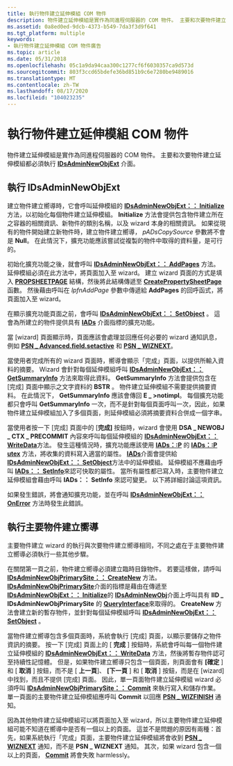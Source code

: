 ```yaml
---
title: 執行物件建立延伸模組 COM 物件
description: 物件建立延伸模組是實作為同進程伺服器的 COM 物件。 主要和次要物件建立延伸模組都必須執行 IDsAdminNewObjExt 介面。
ms.assetid: 0a8ed0ed-9dcb-4373-b549-7da3f3d9f641
ms.tgt_platform: multiple
keywords:
- 執行物件建立延伸模組 COM 物件廣告
ms.topic: article
ms.date: 05/31/2018
ms.openlocfilehash: 05c1a9da94caa300c1277cf6f6030357ca9d573d
ms.sourcegitcommit: 803f3ccd65bdefe36bd851b9c6e7280be9489016
ms.translationtype: MT
ms.contentlocale: zh-TW
ms.lasthandoff: 08/17/2020
ms.locfileid: "104023235"
---
```

# <a name="implementing-the-object-creation-extension-com-object"></a>執行物件建立延伸模組 COM 物件

物件建立延伸模組是實作為同進程伺服器的 COM 物件。 主要和次要物件建立延伸模組都必須執行 [**IDsAdminNewObjExt**](/windows/desktop/api/DSAdmin/nn-dsadmin-idsadminnewobjext) 介面。

## <a name="implementing-idsadminnewobjext"></a>執行 IDsAdminNewObjExt

建立物件建立嚮導時，它會呼叫延伸模組的 [**IDsAdminNewObjExt：： Initialize**](/windows/desktop/api/DSAdmin/nf-dsadmin-idsadminnewobjext-initialize) 方法，以初始化每個物件建立延伸模組。 **Initialize** 方法會提供包含物件建立所在之容器的相關資訊、新物件的類別名稱，以及 wizard 本身的相關資訊。 如果從現有的物件開始建立新物件時，建立物件建立嚮導， *pADsCopySource* 參數將不會是 **Null**。 在此情況下，擴充功能應該嘗試從複製的物件中取得的資料量，是可行的。

初始化擴充功能之後，就會呼叫 [**IDsAdminNewObjExt：： AddPages**](/windows/desktop/api/DSAdmin/nf-dsadmin-idsadminnewobjext-addpages) 方法。 延伸模組必須在此方法中，將頁面加入至 wizard。 建立 wizard 頁面的方式是填入 [**PROPSHEETPAGE**](/windows/win32/api/prsht/ns-prsht-propsheetpagea_v2) 結構，然後將此結構傳遞至 [**CreatePropertySheetPage**](/windows/win32/api/prsht/nf-prsht-createpropertysheetpagea) 函數。 然後藉由呼叫在 *lpfnAddPage* 參數中傳遞給 **AddPages** 的回呼函式，將頁面加入至 wizard。

在顯示擴充功能頁面之前，會呼叫 [**IDsAdminNewObjExt：： SetObject**](/windows/desktop/api/DSAdmin/nf-dsadmin-idsadminnewobjext-setobject) 。 這會為所建立的物件提供具有 [**IADs**](/windows/desktop/api/iads/nn-iads-iads) 介面指標的擴充功能。

當 [wizard] 頁面顯示時，頁面應該會處理並回應任何必要的 wizard 通知訊息，例如 [**PSN \_ Advanced.field.setactive**](../controls/psn-setactive.md) 和 [**PSN \_ WIZNEXT**](../controls/psn-wiznext.md)。

當使用者完成所有的 wizard 頁面時，嚮導會顯示「完成」頁面，以提供所輸入資料的摘要。 Wizard 會針對每個延伸模組呼叫 [**IDsAdminNewObjExt：： GetSummaryInfo**](/windows/desktop/api/DSAdmin/nf-dsadmin-idsadminnewobjext-getsummaryinfo) 方法來取得此資料。 **GetSummaryInfo** 方法會提供包含在 [完成] 頁面中顯示之文字資料的 **BSTR** 。 物件建立延伸模組不需要提供摘要資料。 在此情況下， **GetSummaryInfo** 應該會傳回 **E \_ >notimpl**。 每個擴充功能都只會呼叫 **GetSummaryInfo** 一次，而不是針對每個頁面呼叫一次，因此，如果物件建立延伸模組加入了多個頁面，則延伸模組必須將摘要資料合併成一個字串。

當使用者按一下 [完成] 頁面中的 [**完成]** 按鈕時，wizard 會使用 **DSA \_ NEWOBJ \_ CTX \_ PRECOMMIT** 內容來呼叫每個延伸模組的 [**IDsAdminNewObjExt：： WriteData**](/windows/desktop/api/DSAdmin/nf-dsadmin-idsadminnewobjext-writedata)方法。 發生這種情況時，擴充功能應該使用 [**IADs：:P**](/windows/desktop/api/iads/nf-iads-iads-put) 的 [**IADs：:P utex**](/windows/desktop/api/iads/nf-iads-iads-putex) 方法，將收集的資料寫入適當的屬性。 [**IADs**](/windows/desktop/api/iads/nn-iads-iads)介面會提供給 [**IDsAdminNewObjExt：： SetObject**](/windows/desktop/api/DSAdmin/nf-dsadmin-idsadminnewobjext-setobject)方法中的延伸模組。 延伸模組不應藉由呼叫 [**IADs：： SetInfo**](/windows/desktop/api/iads/nf-iads-iads-setinfo)來認可快取的屬性。 當所有屬性都已寫入時，主要物件建立延伸模組會藉由呼叫 **IADs：： SetInfo** 來認可變更。 以下將詳細討論這項資訊。

如果發生錯誤，將會通知擴充功能，並在呼叫 [**IDsAdminNewObjExt：： OnError**](/windows/desktop/api/DSAdmin/nf-dsadmin-idsadminnewobjext-onerror) 方法時發生此錯誤。

## <a name="implementing-a-primary-object-creation-wizard"></a>執行主要物件建立嚮導

主要物件建立 wizard 的執行與次要物件建立嚮導相同，不同之處在于主要物件建立嚮導必須執行一些其他步驟。

在關閉第一頁之前，物件建立嚮導必須建立臨時目錄物件。 若要這樣做，請呼叫 [**IDsAdminNewObjPrimarySite：： CreateNew**](/windows/desktop/api/DSAdmin/nf-dsadmin-idsadminnewobjprimarysite-createnew) 方法。 [**IDsAdminNewObjPrimarySite**](/windows/desktop/api/DSAdmin/nn-dsadmin-idsadminnewobjprimarysite)介面的指標是藉由在傳遞至 [**IDsAdminNewObjExt：： Initialize**](/windows/desktop/api/DSAdmin/nf-dsadmin-idsadminnewobjext-initialize)的 [**IDsAdminNewObj**](/windows/desktop/api/DSAdmin/nn-dsadmin-idsadminnewobj)介面上呼叫具有 **IID \_ IDsAdminNewObjPrimarySite** 的 [**QueryInterface**](/windows/win32/api/unknwn/nf-unknwn-iunknown-queryinterface(q))來取得的。 **CreateNew** 方法會建立新的暫存物件，並針對每個延伸模組呼叫 [**IDsAdminNewObjExt：： SetObject**](/windows/desktop/api/DSAdmin/nf-dsadmin-idsadminnewobjext-setobject) 。

當物件建立嚮導包含多個頁面時，系統會執行 [完成] 頁面，以顯示要儲存之物件資訊的摘要。 按一下 [完成] 頁面上的 [ **完成** ] 按鈕時，系統會呼叫每一個物件建立延伸模組的 [**IDsAdminNewObjExt：： WriteData**](/windows/desktop/api/DSAdmin/nf-dsadmin-idsadminnewobjext-writedata) 方法，然後將暫存物件認可至持續性記憶體。 但是，如果物件建立嚮導只包含一個頁面，則頁面會有 **[確定** ] 和 [ **取消** ] 按鈕，而不是 [ **上一頁**]、 **[下一頁** ] 和 [ **取消** ] 按鈕，而是在 [wizard] 中找到，而且不提供 [完成] 頁面。 因此，單一頁面物件建立延伸模組 wizard 必須呼叫 [**IDsAdminNewObjPrimarySite：： Commit**](/windows/desktop/api/DSAdmin/nf-dsadmin-idsadminnewobjprimarysite-commit) 來執行寫入和儲存作業。 單一頁面的主要物件建立延伸模組應呼叫 **Commit** 以回應 [**PSN \_ WIZFINISH**](../controls/psn-wizfinish.md) 通知。

因為其他物件建立延伸模組可以將頁面加入至 wizard，所以主要物件建立延伸模組可能不知道在嚮導中是否有一個以上的頁面。 這並不是問題的原因有兩種：首先，如果系統執行「完成」頁面，主要物件建立延伸模組將會收到 [**PSN \_ WIZNEXT**](../controls/psn-wiznext.md) 通知，而不是 **PSN \_ WIZNEXT** 通知。 其次，如果 wizard 包含一個以上的頁面， [**Commit**](/windows/desktop/api/DSAdmin/nf-dsadmin-idsadminnewobjprimarysite-commit) 將會失敗 harmlessly。

 

 